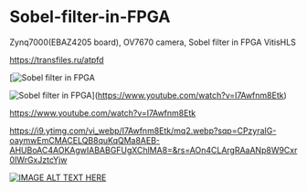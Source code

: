 # Sobel-filter-in-FPGA

Zynq7000(EBAZ4205 board), OV7670 camera, Sobel filter in FPGA VitisHLS

https://transfiles.ru/atpfd

[![Sobel filter in FPGA](https://www.youtube.com/watch?v=I7Awfnm8Etk](https://www.youtube.com/watch?v=I7Awfnm8Etk))

![Sobel filter in FPGA](https://i9.ytimg.com/vi_webp/I7Awfnm8Etk/mq2.webp?sqp=CPzyraIG-oaymwEmCMACELQB8quKqQMa8AEB-AHUBoAC4AOKAgwIABABGFUgXChlMA8=&rs=AOn4CLArgRAaANp8W9Cxr0IWrGxJztcYjw)](https://www.youtube.com/watch?v=I7Awfnm8Etk)

https://www.youtube.com/watch?v=I7Awfnm8Etk

https://i9.ytimg.com/vi_webp/I7Awfnm8Etk/mq2.webp?sqp=CPzyraIG-oaymwEmCMACELQB8quKqQMa8AEB-AHUBoAC4AOKAgwIABABGFUgXChlMA8=&rs=AOn4CLArgRAaANp8W9Cxr0IWrGxJztcYjw

[![IMAGE ALT TEXT HERE](https://img.youtube.com/vi/YOUTUBE_VIDEO_ID_HERE/0.jpg)](https://www.youtube.com/watch?v=YOUTUBE_VIDEO_ID_HERE)


